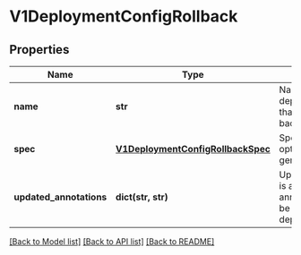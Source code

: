 # V1DeploymentConfigRollback

## Properties
Name | Type | Description | Notes
------------ | ------------- | ------------- | -------------
**name** | **str** | Name of the deployment config that will be rolled back. | 
**spec** | [**V1DeploymentConfigRollbackSpec**](V1DeploymentConfigRollbackSpec.md) | Spec defines the options to rollback generation. | 
**updated_annotations** | **dict(str, str)** | UpdatedAnnotations is a set of new annotations that will be added in the deployment config. | [optional] 

[[Back to Model list]](../README.md#documentation-for-models) [[Back to API list]](../README.md#documentation-for-api-endpoints) [[Back to README]](../README.md)


